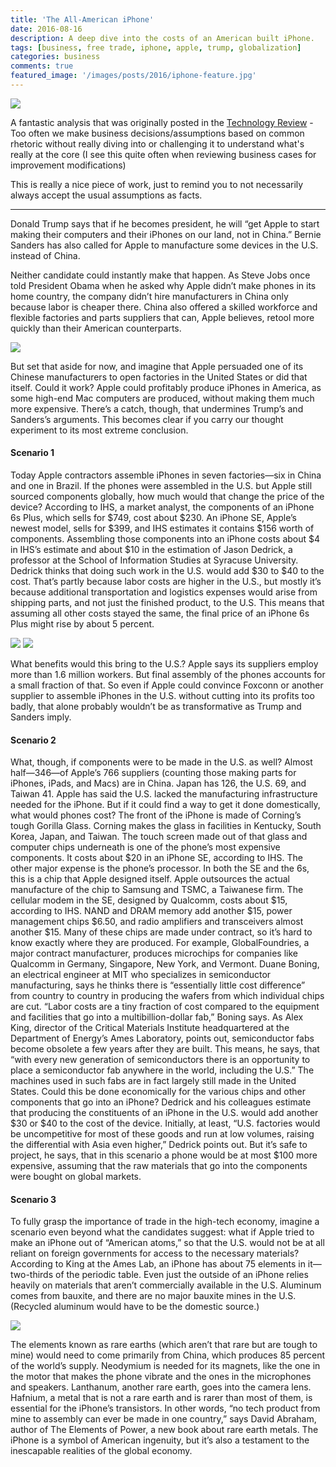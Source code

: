 ```yaml
---
title: 'The All-American iPhone'
date: 2016-08-16
description: A deep dive into the costs of an American built iPhone.
tags: [business, free trade, iphone, apple, trump, globalization]
categories: business
comments: true
featured_image: '/images/posts/2016/iphone-feature.jpg'
---
```


![](/images/posts/2016/iphone-1.jpg)

A fantastic analysis that was originally posted in the [Technology Review](https://www.technologyreview.com/s/601491/the-all-american-iphone/) - Too often we make business decisions/assumptions based on common rhetoric without really diving into or challenging it to understand what's really at the core (I see this quite often when reviewing business cases for improvement modifications)

This is really a nice piece of work, just to remind you to not necessarily always accept the usual assumptions as facts.

---

Donald Trump says that if he becomes president, he will “get Apple to start making their computers and their iPhones on our land, not in China.” Bernie ­Sanders has also called for Apple to manufacture some devices in the U.S. instead of China.

Neither candidate could instantly make that happen. As Steve Jobs once told President Obama when he asked why Apple didn’t make phones in its home country, the company didn’t hire manufacturers in China only because labor is cheaper there. China also offered a skilled workforce and flexible factories and parts suppliers that can, Apple believes, retool more quickly than their American counterparts. 

![](/images/posts/2016/iphone-2.png)

But set that aside for now, and imagine that Apple persuaded one of its Chinese manufacturers to open factories in the United States or did that itself. Could it work? Apple could profitably produce iPhones in America, as some high-end Mac computers are produced, without making them much more expensive. There’s a catch, though, that undermines Trump’s and Sanders’s arguments. This becomes clear if you carry our thought experiment to its most extreme conclusion. 

#### Scenario 1
Today Apple contractors assemble iPhones in seven factories—six in China and one in Brazil. If the phones were assembled in the U.S. but Apple still sourced components globally, how much would that change the price of the device?
According to IHS, a market analyst, the components of an iPhone 6s Plus, which sells for $749, cost about $230. An iPhone SE, Apple’s newest model, sells for $399, and IHS estimates it contains $156 worth of components.
Assembling those components into an iPhone costs about $4 in IHS’s estimate and about $10 in the estimation of  Jason Dedrick, a professor at the School of Information Studies at Syracuse University. Dedrick thinks that doing such work in the U.S. would add $30 to $40 to the cost. That’s partly because labor costs are higher in the U.S., but mostly it’s because additional transportation and logistics expenses would arise from shipping parts, and not just the finished product, to the U.S. This means that assuming all other costs stayed the same, the final price of an iPhone 6s Plus might rise by about 5 percent. 

![](/images/posts/2016/iphone-3.jpg)
![](/images/posts/2016/iphone-4.jpg)

What benefits would this bring to the U.S.? Apple says its suppliers employ more than 1.6 million workers. But final assembly of the phones accounts for a small fraction of that. So even if Apple could convince Foxconn or another supplier to assemble iPhones in the U.S. without cutting into its profits too badly, that alone probably wouldn’t be as transformative as Trump and Sanders imply.

#### Scenario 2
What, though, if components were to be made in the U.S. as well?
Almost half—346—of Apple’s 766 suppliers (counting those making parts for iPhones, iPads, and Macs) are in China. Japan has 126, the U.S. 69, and Taiwan 41.
Apple has said the U.S. lacked the manufacturing infrastructure needed for the iPhone. But if it could find a way to get it done domestically, what would phones cost?
The front of the iPhone is made of Corning’s tough Gorilla Glass. Corning makes the glass in facilities in Kentucky, South Korea, Japan, and Taiwan. The touch screen made out of that glass and computer chips underneath is one of the phone’s most expensive components. It costs about $20 in an iPhone SE, according to IHS. The other major expense is the phone’s processor. In both the SE and the 6s, this is a chip that Apple designed itself. Apple outsources the actual manufacture of the chip to Samsung and TSMC, a Taiwanese firm. The cellular modem in the SE, designed by Qualcomm, costs about $15, according to IHS. NAND and DRAM memory add another $15, power management chips $6.50, and radio amplifiers and transceivers almost another $15.
Many of these chips are made under contract, so it’s hard to know exactly where they are produced. For example, ­GlobalFoundries, a major contract manufacturer, produces microchips for companies like Qualcomm in Germany, Singapore, New York, and Vermont. Duane Boning, an electrical engineer at MIT who specializes in semiconductor manufacturing, says he thinks there is “essentially little cost difference” from country to country in producing the wafers from which individual chips are cut. “Labor costs are a tiny fraction of cost compared to the equipment and facilities that go into a multibillion-dollar fab,” Boning says. As Alex King, director of the Critical Materials Institute headquartered at the Department of Energy’s Ames Laboratory, points out, semiconductor fabs become obsolete a few years after they are built. This means, he says, that “with every new generation of semiconductors there is an opportunity to place a semiconductor fab anywhere in the world, including the U.S.” The machines used in such fabs are in fact largely still made in the United States.
Could this be done economically for the various chips and other components that go into an iPhone? Dedrick and his colleagues estimate that producing the constituents of an iPhone in the U.S. would add another $30 or $40 to the cost of the device. Initially, at least, “U.S. factories would be uncompetitive for most of these goods and run at low volumes, raising the differential with Asia even higher,” Dedrick points out. But it’s safe to project, he says, that in this scenario a phone would be at most $100 more expensive, assuming that the raw materials that go into the components were bought on global markets. 

#### Scenario 3
To fully grasp the importance of trade in the high-tech economy, imagine a scenario even beyond what the candidates suggest: what if Apple tried to make an iPhone out of “American atoms,” so that the U.S. would not be at all reliant on foreign governments for access to the necessary materials?
According to King at the Ames Lab, an iPhone has about 75 elements in it—two-thirds of the periodic table. Even just the outside of an iPhone relies heavily on materials that aren’t commercially available in the U.S. Aluminum comes from bauxite, and there are no major bauxite mines in the U.S. (Recycled aluminum would have to be the domestic source.)

![](/images/posts/2016/iphone-5.jpg)

The elements known as rare earths (which aren’t that rare but are tough to mine) would need to come primarily from China, which produces 85 percent of the world’s supply. Neodymium is needed for its magnets, like the one in the motor that makes the phone vibrate and the ones in the microphones and speakers. Lanthanum, another rare earth, goes into the camera lens. Hafnium, a metal that is not a rare earth and is rarer than most of them, is essential for the iPhone’s transistors.
In other words, “no tech product from mine to assembly can ever be made in one country,” says David Abraham, author of The Elements of Power, a new book about rare earth metals. The iPhone is a symbol of American ingenuity, but it’s also a testament to the inescapable realities of the global economy.